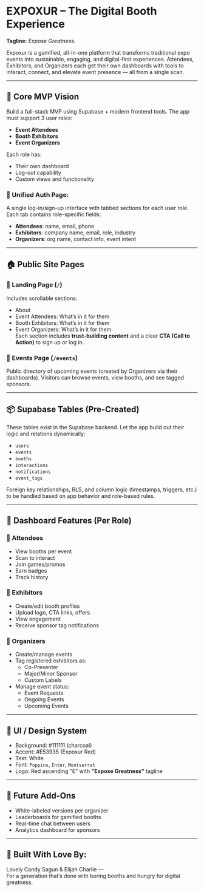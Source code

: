 # EXPOXUR – The Digital Booth Experience  
**Tagline**: *Expose Greatness.*

Expoxur is a gamified, all-in-one platform that transforms traditional expo events into sustainable, engaging, and digital-first experiences. Attendees, Exhibitors, and Organizers each get their own dashboards with tools to interact, connect, and elevate event presence — all from a single scan.

---

## 🧠 Core MVP Vision

Build a full-stack MVP using Supabase + modern frontend tools. The app must support 3 user roles:

- **Event Attendees**
- **Booth Exhibitors**
- **Event Organizers**

Each role has:
- Their own dashboard
- Log-out capability
- Custom views and functionality

### 🔐 Unified Auth Page:
A single log-in/sign-up interface with tabbed sections for each user role. Each tab contains role-specific fields:
- **Attendees**: name, email, phone
- **Exhibitors**: company name, email, role, industry
- **Organizers**: org name, contact info, event intent

---

## 🏠 Public Site Pages

### 🔹 Landing Page (`/`)
Includes scrollable sections:
- About
- Event Attendees: What’s in it for them
- Booth Exhibitors: What’s in it for them
- Event Organizers: What’s in it for them  
Each section includes **trust-building content** and a clear **CTA (Call to Action)** to sign up or log in.

### 🔹 Events Page (`/events`)
Public directory of upcoming events (created by Organizers via their dashboards). Visitors can browse events, view booths, and see tagged sponsors.

---

## 📦 Supabase Tables (Pre-Created)

These tables exist in the Supabase backend. Let the app build out their logic and relations dynamically:

- `users`  
- `events`  
- `booths`  
- `interactions`  
- `notifications`  
- `event_tags`  

Foreign key relationships, RLS, and column logic (timestamps, triggers, etc.) to be handled based on app behavior and role-based rules.

---

## 📲 Dashboard Features (Per Role)

### 🧑 Attendees
- View booths per event
- Scan to interact
- Join games/promos
- Earn badges
- Track history

### 🏢 Exhibitors
- Create/edit booth profiles
- Upload logo, CTA links, offers
- View engagement
- Receive sponsor tag notifications

### 🎤 Organizers
- Create/manage events
- Tag registered exhibitors as:
  - Co-Presenter
  - Major/Minor Sponsor
  - Custom Labels
- Manage event status:
  - Event Requests
  - Ongoing Events
  - Upcoming Events

---

## 🎨 UI / Design System

- Background: #111111 (charcoal)
- Accent: #E53935 (Expoxur Red)
- Text: White
- Font: `Poppins`, `Inter`, `Montserrat`
- Logo: Red ascending "E" with **"Expose Greatness"** tagline

---

## 🚀 Future Add-Ons

- White-labeled versions per organizer
- Leaderboards for gamified booths
- Real-time chat between users
- Analytics dashboard for sponsors

---

## 🙌 Built With Love By:
Lovely Candy Sagun & Elijah Charlie —  
For a generation that’s done with boring booths and hungry for digital greatness.


